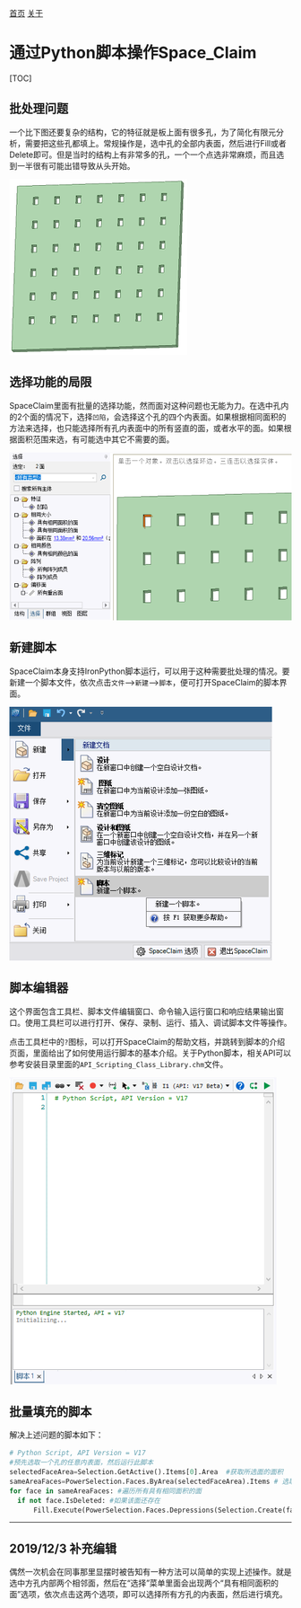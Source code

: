 [首页](https://wshwwl.github.io)  [关于](https://wshwwl.github.io/about.html) 

# 通过Python脚本操作Space_Claim

[TOC]

## 批处理问题

一个比下图还要复杂的结构，它的特征就是板上面有很多孔，为了简化有限元分析，需要把这些孔都填上。常规操作是，选中孔的全部内表面，然后进行Fill或者Delete即可。但是当时的结构上有非常多的孔，一个一个点选非常麻烦，而且选到一半很有可能出错导致从头开始。

![结构](ban.PNG)

## 选择功能的局限

SpaceClaim里面有批量的选择功能，然而面对这种问题也无能为力。在选中孔内的2个面的情况下，选择`凹陷`，会选择这个孔的四个内表面。如果根据相同面积的方法来选择，也只能选择所有孔内表面中的所有竖直的面，或者水平的面。如果根据面积范围来选，有可能选中其它不需要的面。

![选择](selection.png)

## 新建脚本

SpaceClaim本身支持IronPython脚本运行，可以用于这种需要批处理的情况。要新建一个脚本文件，依次点击`文件`-->`新建`-->`脚本`，便可打开SpaceClaim的脚本界面。

![新建脚本](new_script.png)

## 脚本编辑器

这个界面包含工具栏、脚本文件编辑窗口、命令输入运行窗口和响应结果输出窗口。使用工具栏可以进行打开、保存、录制、运行、插入、调试脚本文件等操作。

点击工具栏中的`?`图标，可以打开SpaceClaim的帮助文档，并跳转到脚本的介绍页面，里面给出了如何使用运行脚本的基本介绍。关于Python脚本，相关API可以参考安装目录里面的`API_Scripting_Class_Library.chm`文件。

![脚本界面](edit_script.PNG)

## 批量填充的脚本

解决上述问题的脚本如下：

  ```python
# Python Script, API Version = V17
#预先选取一个孔的任意内表面，然后运行此脚本
selectedFaceArea=Selection.GetActive().Items[0].Area  #获取所选面的面积
sameAreaFaces=PowerSelection.Faces.ByArea(selectedFaceArea).Items # 选取所有具有相同面积的面
for face in sameAreaFaces: #遍历所有具有相同面积的面
    if not face.IsDeleted: #如果该面还存在
        Fill.Execute(PowerSelection.Faces.Depressions(Selection.Create(face))) #选取该面所在的凹陷，然后使用Fill命令填充。
  ```

---

## 2019/12/3 补充编辑

偶然一次机会在同事那里显摆时被告知有一种方法可以简单的实现上述操作。就是选中方孔内部两个相邻面，然后在“选择”菜单里面会出现两个“具有相同面积的面”选项，依次点击这两个选项，即可以选择所有方孔的内表面，然后进行填充。




